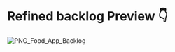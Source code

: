 # Refined backlog Preview 👇
![PNG_Food_App_Backlog](https://user-images.githubusercontent.com/15612446/227409227-c61a88ed-a262-466e-a51a-bfe42cb6ff6e.png)
